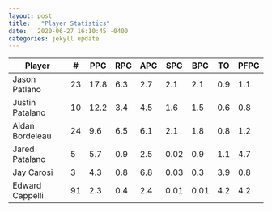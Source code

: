 ```yaml
---
layout: post
title:   "Player Statistics"
date:   2020-06-27 16:10:45 -0400
categories: jekyll update
---
```

| Player          | #  | PPG  | RPG | APG | SPG  | BPG  | TO  | PFPG |
|-----------------|----|------|-----|-----|------|------|-----|------|
| Jason Patlano   | 23 | 17.8 | 6.3 | 2.7 | 2.1  | 2.1  | 0.9 | 1.1  |
| Justin Patalano | 10 | 12.2 | 3.4 | 4.5 | 1.6  | 1.5  | 0.6 | 0.8  |
| Aidan Bordeleau | 24 | 9.6  | 6.5 | 6.1 | 2.1  | 1.8  | 0.8 | 1.2  |
| Jared Patalano  | 5  | 5.7  | 0.9 | 2.5 | 0.02 | 0.9  | 1.1 | 4.7  |
| Jay Carosi      | 3  | 4.3  | 0.8 | 6.8 | 0.03 | 0.3  | 3.9 | 0.8  |
| Edward Cappelli | 91 | 2.3  | 0.4 | 2.4 | 0.01 | 0.01 | 4.2 | 4.2  |



[jekyll-docs]: https://jekyllrb.com/docs/home
[jekyll-gh]:   https://github.com/jekyll/jekyll
[jekyll-talk]: https://talk.jekyllrb.com/
